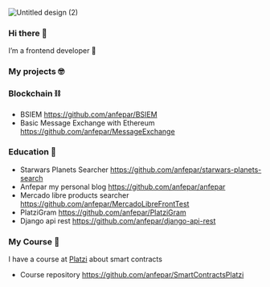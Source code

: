 ![Untitled design (2)](https://user-images.githubusercontent.com/22940371/140847194-4c249b4d-658a-4bfe-a2dc-978112156d9a.png)


### Hi there 👋

I’m a frontend developer 💚
### My projects 🤓
### Blockchain ⛓️
- BSIEM https://github.com/anfepar/BSIEM 
- Basic Message Exchange with Ethereum https://github.com/anfepar/MessageExchange
### Education 📖
- Starwars Planets Searcher https://github.com/anfepar/starwars-planets-search
- Anfepar my personal blog https://github.com/anfepar/anfepar 
- Mercado libre products searcher https://github.com/anfepar/MercadoLibreFrontTest
- PlatziGram https://github.com/anfepar/PlatziGram
- Django api rest https://github.com/anfepar/django-api-rest
### My Course 💚
I have a course at [Platzi](https://platzi.com/cursos/smart-contracts/) about smart contracts
- Course repository https://github.com/anfepar/SmartContractsPlatzi
